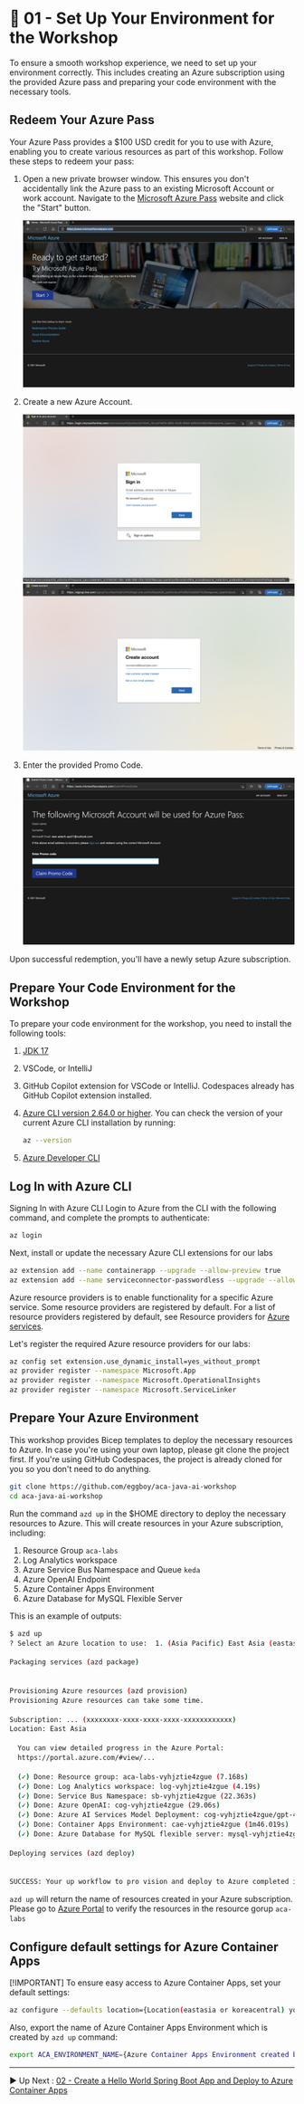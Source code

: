 # :rocket: 01 - Set Up Your Environment for the Workshop

To ensure a smooth workshop experience, we need to set up your environment correctly. This includes creating an Azure
subscription using the provided Azure pass and preparing your code environment with the necessary tools.

## Redeem Your Azure Pass

Your Azure Pass provides a $100 USD credit for you to use with Azure, enabling you to create various resources as part
of this workshop. Follow these steps to redeem your pass:

1. Open a new private browser window. This ensures you don't accidentally link the Azure pass to an existing Microsoft
   Account or work account. Navigate to the [Microsoft Azure Pass](https://www.microsoftazurepass.com/) website and
   click the "Start" button.

   ![Azure Pass](images/image01.png "Azure Pass")

2. Create a new Azure Account.

   ![Azure Pass](images/image02.png "Azure Pass")
   ![Azure Pass](images/image03.png "Azure Pass")

3. Enter the provided Promo Code.

   ![Azure Pass](images/image04.png "Azure Pass")

Upon successful redemption, you'll have a newly setup Azure subscription.

## Prepare Your Code Environment for the Workshop

To prepare your code environment for the workshop, you need to install the following tools:

1. [JDK 17](https://docs.microsoft.com/java/openjdk/download?WT.mc_id=azurespringcloud-github-judubois#openjdk-17)
2. VSCode, or IntelliJ
3. GitHub Copilot extension for VSCode or IntelliJ. Codespaces already has GitHub Copilot extension installed. 
4. [Azure CLI version 2.64.0 or higher](https://docs.microsoft.com/cli/azure/install-azure-cli?view=azure-cli-latest).
   You can check the version of your current Azure CLI installation by running:

    ```bash
    az --version
    ```

5. [Azure Developer CLI](https://learn.microsoft.com/en-us/azure/developer/azure-developer-cli/install-azd?tabs=winget-windows%2Cbrew-mac%2Cscript-linux&pivots=os-windows)

## Log In with Azure CLI

Signing In with Azure CLI Login to Azure from the CLI with the following command, and complete the prompts to
authenticate:

```bash
az login
```

Next, install or update the necessary Azure CLI extensions for our labs

```bash
az extension add --name containerapp --upgrade --allow-preview true
az extension add --name serviceconnector-passwordless --upgrade --allow-preview true
```

Azure resource providers is to enable functionality for a specific Azure service. Some resource providers are
registered by default. For a list of resource providers registered by default, see Resource providers
for [Azure services](https://learn.microsoft.com/en-us/azure/azure-resource-manager/management/azure-services-resource-providers).

Let's register the required Azure resource providers for our labs:

```bash
az config set extension.use_dynamic_install=yes_without_prompt
az provider register --namespace Microsoft.App
az provider register --namespace Microsoft.OperationalInsights
az provider register --namespace Microsoft.ServiceLinker
```

## Prepare Your Azure Environment

This workshop provides Bicep templates to deploy the necessary resources to Azure. In case you're using your own laptop,
please git clone the project first. If you're using GitHub Codespaces, the project is already cloned for you so you
don't need to do anything.

```bash
git clone https://github.com/eggboy/aca-java-ai-workshop
cd aca-java-ai-workshop
```

Run the command `azd up` in the $HOME directory to deploy the necessary resources to Azure. This will create resources
in your Azure subscription, including:

1. Resource Group `aca-labs`
2. Log Analytics workspace
3. Azure Service Bus Namespace and Queue `keda`
4. Azure OpenAI Endpoint
5. Azure Container Apps Environment
6. Azure Database for MySQL Flexible Server

This is an example of outputs:

```bash
$ azd up
? Select an Azure location to use:  1. (Asia Pacific) East Asia (eastasia)

Packaging services (azd package)


Provisioning Azure resources (azd provision)
Provisioning Azure resources can take some time.

Subscription: ... (xxxxxxxx-xxxx-xxxx-xxxx-xxxxxxxxxxxx)
Location: East Asia

  You can view detailed progress in the Azure Portal:
  https://portal.azure.com/#view/...

  (✓) Done: Resource group: aca-labs-vyhjztie4zgue (7.168s)
  (✓) Done: Log Analytics workspace: log-vyhjztie4zgue (4.19s)
  (✓) Done: Service Bus Namespace: sb-vyhjztie4zgue (22.363s)
  (✓) Done: Azure OpenAI: cog-vyhjztie4zgue (29.06s)
  (✓) Done: Azure AI Services Model Deployment: cog-vyhjztie4zgue/gpt-4o (30.675s)
  (✓) Done: Container Apps Environment: cae-vyhjztie4zgue (1m46.019s)
  (✓) Done: Azure Database for MySQL flexible server: mysql-vyhjztie4zgue (7m14.054s)

Deploying services (azd deploy)


SUCCESS: Your up workflow to pro vision and deploy to Azure completed in 8 minutes 3 seconds.
```

`azd up` will return the name of resources created in your Azure subscription. Please go
to [Azure Portal](https://portal.azure.com) to verify the resources in the resource gorup `aca-labs`

## Configure default settings for Azure Container Apps

[!IMPORTANT] To ensure easy access to Azure Container Apps, set your default settings:

 ```bash
 az configure --defaults location={Location(eastasia or koreacentral) you selected during `azd up`} group={Resource group name created by `azd up` command. It's `aca-labs-vyhjztie4zgue` in the example above}
 ```

Also, export the name of Azure Container Apps Environment which is created by `azd up` command:

 ```bash
 export ACA_ENVIRONMENT_NAME={Azure Container Apps Environment created by `azd up` command. It's `cae-vyhjztie4zgue` in the example above}
 ```

---

:arrow_forward:
Up
Next : [02 - Create a Hello World Spring Boot App and Deploy to Azure Container Apps](../02-deploy-helloworld/README.md)